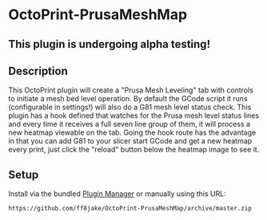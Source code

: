 # OctoPrint-PrusaMeshMap

## This plugin is undergoing alpha testing! ##

## Description

This OctoPrint plugin will create a "Prusa Mesh Leveling" tab with controls to initiate a mesh bed level operation. By default the GCode script it runs (configurable in settings!) will also do a G81 mesh level status check. This plugin has a hook defined that watches for the Prusa mesh level status lines and every time it receives a full seven line group of them, it will process a new heatmap viewable on the tab. Going the hook route has the advantage in that you can add G81 to your slicer start GCode and get a new heatmap every print, just click the "reload" button below the heatmap image to see it.

## Setup

Install via the bundled [Plugin Manager](https://github.com/foosel/OctoPrint/wiki/Plugin:-Plugin-Manager)
or manually using this URL:

    https://github.com/ff8jake/OctoPrint-PrusaMeshMap/archive/master.zip
